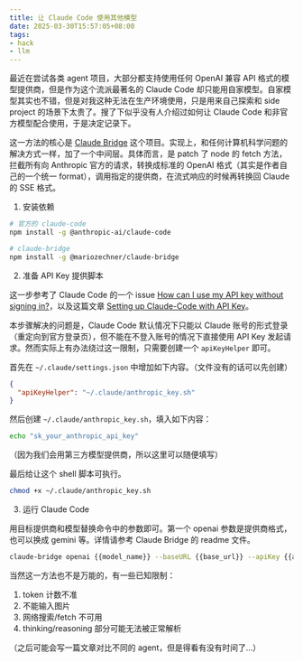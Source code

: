 ```yaml
---
title: 让 Claude Code 使用其他模型
date: 2025-03-30T15:57:05+08:00
tags:
- hack
- llm
---
```


最近在尝试各类 agent 项目，大部分都支持使用任何 OpenAI 兼容 API 格式的模型提供商，但是作为这个流派最著名的 Claude Code 却只能用自家模型。自家模型其实也不错，但是对我这种无法在生产环境使用，只是用来自己探索和 side project 的场景下太贵了。搜了下似乎没有人介绍过如何让 Claude Code 和非官方模型配合使用，于是决定记录下。

这一方法的核心是 [Claude Bridge](https://github.com/badlogic/lemmy/tree/main/apps/claude-bridge) 这个项目。实现上，和任何计算机科学问题的解决方式一样，加了一个中间层。具体而言，是 patch 了 node 的 fetch 方法，拦截所有向 Anthropic 官方的请求，转换成标准的 OpenAI 格式（其实是作者自己的一个统一 format），调用指定的提供商，在流式响应的时候再转换回 Claude 的 SSE 格式。

1. 安装依赖
```bash
# 官方的 claude-code
npm install -g @anthropic-ai/claude-code

# claude-bridge
npm install -g @mariozechner/claude-bridge
```

2. 准备 API Key 提供脚本

这一步参考了 Claude Code 的一个 issue [How can I use my API key without signing in?](https://github.com/anthropics/claude-code/issues/441)，以及这篇文章 [Setting up Claude-Code with API Key](https://przbadu.hashnode.dev/setting-up-claude-code-with-api-key)。

本步骤解决的问题是，Claude Code 默认情况下只能以 Claude 账号的形式登录（重定向到官方登录页），但不能在不登入账号的情况下直接使用 API Key 发起请求。然而实际上有办法绕过这一限制，只需要创建一个 `apiKeyHelper` 即可。

首先在 `~/.claude/settings.json` 中增加如下内容。（文件没有的话可以先创建）

```json
{
  "apiKeyHelper": "~/.claude/anthropic_key.sh"
}
```

然后创建 `~/.claude/anthropic_key.sh`，填入如下内容：
```bash
echo "sk_your_anthropic_api_key"
```

（因为我们会用第三方模型提供商，所以这里可以随便填写）

最后给让这个 shell 脚本可执行。
```bash
chmod +x ~/.claude/anthropic_key.sh
```

3. 运行 Claude Code

用目标提供商和模型替换命令中的参数即可。第一个 openai 参数是提供商格式，也可以换成 gemini 等。详情请参考 Claude Bridge 的 readme 文件。
```bash
claude-bridge openai {{model_name}} --baseURL {{base_url}} --apiKey {{api_ket}}
```

当然这一方法也不是万能的，有一些已知限制：
1. token 计数不准
2. 不能输入图片
3. 网络搜索/fetch 不可用
4. thinking/reasoning 部分可能无法被正常解析

（之后可能会写一篇文章对比不同的 agent，但是得看有没有时间了...）